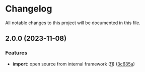 # Changelog

All notable changes to this project will be documented in this file.

## 2.0.0 (2023-11-08)

### Features

* **import:** open source from internal framework ([!1](https://github.com/le-phare/import-bundle/pull/1)) ([3c635a](https://github.com/le-phare/import-bundle/commit/3c635aae84bbc2797710a3f387b7b75cef3667ff))
